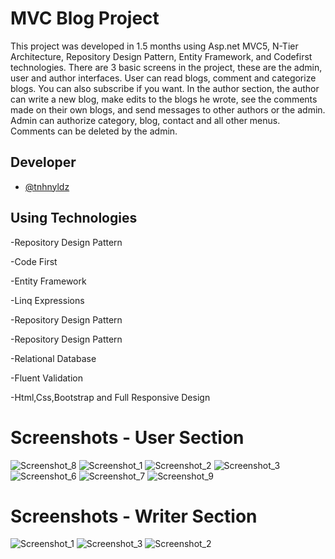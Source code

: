  # MVC Blog Project


This project was developed in 1.5 months using Asp.net MVC5, N-Tier Architecture, Repository Design Pattern, Entity Framework, and Codefirst technologies. There are 3 basic screens in the project, these are the admin, user and author interfaces. User can read blogs, comment and categorize blogs. You can also subscribe if you want. In the author section, the author can write a new blog, make edits to the blogs he wrote, see the comments made on their own blogs, and send messages to other authors or the admin. Admin can authorize category, blog, contact and all other menus. Comments can be deleted by the admin.

## Developer

- [@tnhnyldz](https://www.github.com/tnhnyldz)


## Using Technologies

-Repository Design Pattern

-Code First

-Entity Framework

-Linq Expressions

-Repository Design Pattern

-Repository Design Pattern

-Relational Database

-Fluent Validation

-Html,Css,Bootstrap and Full Responsive Design

# Screenshots - User Section

![Screenshot_8](https://user-images.githubusercontent.com/44006959/179374186-be2d9101-cddc-485a-b2c0-4c62f55cc0b9.png)
![Screenshot_1](https://user-images.githubusercontent.com/44006959/179374197-24467fbe-67b4-4b43-ac50-c04a896144a8.png)
![Screenshot_2](https://user-images.githubusercontent.com/44006959/179374208-defe38aa-369b-42fc-a53b-ee8444a4bc5e.png)
![Screenshot_3](https://user-images.githubusercontent.com/44006959/179374210-e9d58afb-7d59-4655-b6ca-4255dce2401e.png)
![Screenshot_6](https://user-images.githubusercontent.com/44006959/179374216-45b85a96-a647-4067-928a-342475c967fc.png)
![Screenshot_7](https://user-images.githubusercontent.com/44006959/179374226-2a6b5b56-7167-4308-bc62-6bb358dff2ce.png)
![Screenshot_9](https://user-images.githubusercontent.com/44006959/179374230-684cd680-54d7-41d3-9282-3679cbc73d18.png)

# Screenshots - Writer Section
![Screenshot_1](https://user-images.githubusercontent.com/44006959/179374284-2aedcb48-4c27-4c6f-9dd0-5fdaef2a4d58.png)
![Screenshot_3](https://user-images.githubusercontent.com/44006959/179374289-dd9d3cf8-0b4a-466e-9e75-da2b21f1abe8.png)
![Screenshot_2](https://user-images.githubusercontent.com/44006959/179374292-361bcec0-89b4-4bb0-8a51-e067a30d1dda.png)


